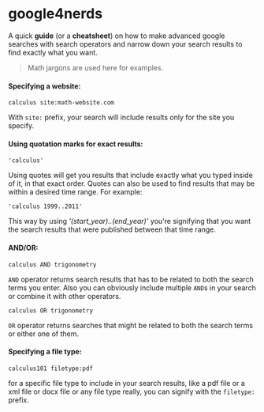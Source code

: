 # google4nerds

A quick **guide** (or a **cheatsheet**) on how to make advanced google searches with search operators and narrow down your search results to find exactly what you want.

> Math jargons are used here for examples.

#### Specifying a website:

```
calculus site:math-website.com
```

With `site:` prefix, your search will include results only for the site you specify.


#### Using quotation marks for exact results:

```
'calculus'
```

Using quotes will get you results that include exactly what you typed inside of it, in that exact order. Quotes can also be used to find results that may be within a desired time range. For example:

```
'calculus 1999..2011'
```

This way by using *'(start_year)..(end_year)'* you're signifying that you want the search results that were published between that time range.


#### AND/OR:

```
calculus AND trigonometry
```

`AND` operator returns search results that has to be related to both the search terms you enter. Also you can obviously include multiple `AND`s in your search or combine it with other operators.

```
calculus OR trigonometry
```

`OR` operator returns searches that might be related to both the search terms or either one of them.


#### Specifying a file type:

```
calculus101 filetype:pdf
```

for a specific file type to include in your search results, like a pdf file or a xml file or docx file or any file type really, you can signify with the `filetype:` prefix.
